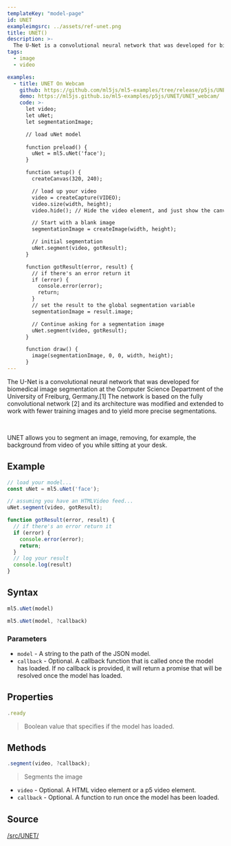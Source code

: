 ```yaml
---
templateKey: "model-page"
id: UNET
exampleimgsrc: ../assets/ref-unet.png
title: UNET()
description: >- 
  The U-Net is a convolutional neural network that was developed for biomedical image segmentation at the Computer Science Department of the University of Freiburg, Germany.[1] The network is based on the fully convolutional network [2] and its architecture was modified and extended to work with fewer training images and to yield more precise segmentations.
tags:
  - image
  - video

examples:
  - title: UNET On Webcam
    github: https://github.com/ml5js/ml5-examples/tree/release/p5js/UNET/UNET_webcam
    demo: https://ml5js.github.io/ml5-examples/p5js/UNET/UNET_webcam/
    code: >-
      let video;
      let uNet;
      let segmentationImage;

      // load uNet model
      
      function preload() {
        uNet = ml5.uNet('face');
      }

      function setup() {
        createCanvas(320, 240);

        // load up your video
        video = createCapture(VIDEO);
        video.size(width, height);
        video.hide(); // Hide the video element, and just show the canvas

        // Start with a blank image
        segmentationImage = createImage(width, height);

        // initial segmentation
        uNet.segment(video, gotResult);
      }

      function gotResult(error, result) {
        // if there's an error return it
        if (error) {
          console.error(error);
          return;
        }
        // set the result to the global segmentation variable
        segmentationImage = result.image;

        // Continue asking for a segmentation image
        uNet.segment(video, gotResult);
      }

      function draw() {
        image(segmentationImage, 0, 0, width, height);
      }
---
```


The U-Net is a convolutional neural network that was developed for biomedical image segmentation at the Computer Science Department of the University of Freiburg, Germany.[1] The network is based on the fully convolutional network [2] and its architecture was modified and extended to work with fewer training images and to yield more precise segmentations.

<br/>

UNET allows you to segment an image, removing, for example, the background from video of you while sitting at your desk.

## Example

```javascript
// load your model...
const uNet = ml5.uNet('face');

// assuming you have an HTMLVideo feed...
uNet.segment(video, gotResult);

function gotResult(error, result) {
  // if there's an error return it
  if (error) {
    console.error(error);
    return;
  }
  // log your result
  console.log(result)
}

```


## Syntax


```javascript
ml5.uNet(model)
```

```javascript
ml5.uNet(model, ?callback)
```

### Parameters

- `model` - A string to the path of the JSON model.
- `callback` - Optional. A callback function that is called once the model has loaded. If no callback is provided, it will return a promise that will be resolved once the model has loaded.

## Properties

```javascript
.ready
```

> Boolean value that specifies if the model has loaded.


## Methods

```javascript
.segment(video, ?callback);
```

> Segments the image

- `video` - Optional. A HTML video element or a p5 video element.
- `callback` - Optional. A function to run once the model has been loaded.


## Source

[/src/UNET/](https://github.com/ml5js/ml5-library/tree/release/src/UNET)

